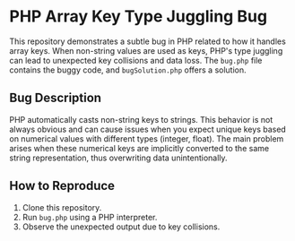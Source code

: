 # PHP Array Key Type Juggling Bug

This repository demonstrates a subtle bug in PHP related to how it handles array keys.  When non-string values are used as keys, PHP's type juggling can lead to unexpected key collisions and data loss. The `bug.php` file contains the buggy code, and `bugSolution.php` offers a solution.

## Bug Description
PHP automatically casts non-string keys to strings. This behavior is not always obvious and can cause issues when you expect unique keys based on numerical values with different types (integer, float). The main problem arises when these numerical keys are implicitly converted to the same string representation, thus overwriting data unintentionally.

## How to Reproduce
1. Clone this repository.
2. Run `bug.php` using a PHP interpreter.
3. Observe the unexpected output due to key collisions.